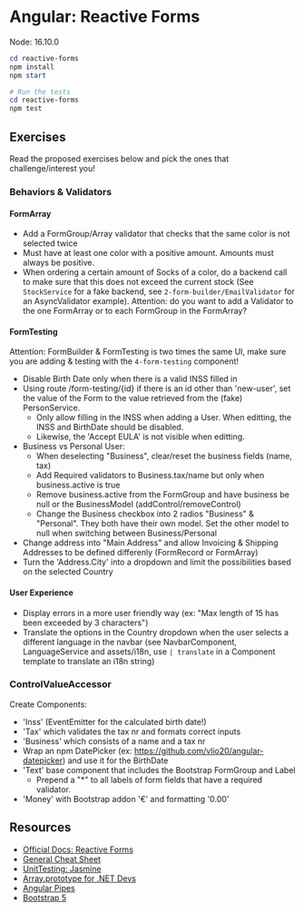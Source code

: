 Angular: Reactive Forms
=======================

Node: 16.10.0

```ps1
cd reactive-forms
npm install
npm start

# Run the tests
cd reactive-forms
npm test
```

## Exercises

Read the proposed exercises below and pick the ones that challenge/interest you!


### Behaviors & Validators

#### FormArray

- Add a FormGroup/Array validator that checks that the same color is not selected twice
- Must have at least one color with a positive amount. Amounts must always be positive.
- When ordering a certain amount of Socks of a color, do a backend call to make sure that this does not exceed the current stock (See `StockService` for a fake backend, see `2-form-builder/EmailValidator` for an AsyncValidator example). Attention: do you want to add a Validator to the one FormArray or to each FormGroup in the FormArray?


#### FormTesting

Attention: FormBuilder & FormTesting is two times the same UI, make sure you are adding & testing with the `4-form-testing` component!


- Disable Birth Date only when there is a valid INSS filled in
- Using route /form-testing/{id} if there is an id other than 'new-user', set the value of the Form to the value retrieved from the (fake) PersonService.
    - Only allow filling in the INSS when adding a User. When editting, the INSS and BirthDate should be disabled.
    - Likewise, the 'Accept EULA' is not visible when editting.
- Business vs Personal User:
    - When deselecting "Business", clear/reset the business fields (name, tax)
    - Add Required validators to Business.tax/name but only when business.active is true
    - Remove business.active from the FormGroup and have business be null or the BusinessModel (addControl/removeControl)
    - Change the Business checkbox into 2 radios "Business" & "Personal". They both have their own model. Set the other model to null when switching between Business/Personal
- Change address into "Main Address" and allow Invoicing & Shipping Addresses to be defined differenly (FormRecord or FormArray)
- Turn the 'Address.City' into a dropdown and limit the possibilities based on the selected Country


#### User Experience

- Display errors in a more user friendly way (ex: "Max length of 15 has been exceeded by 3 characters")
- Translate the options in the Country dropdown when the user selects a different language in the navbar (see NavbarComponent, LanguageService and assets/i18n, use `| translate` in a Component template to translate an i18n string)


### ControlValueAccessor

Create Components:

- 'Inss' (EventEmitter for the calculated birth date!)
- 'Tax' which validates the tax nr and formats correct inputs
- 'Business' which consists of a name and a tax nr
- Wrap an npm DatePicker (ex: https://github.com/vlio20/angular-datepicker) and use it for the BirthDate
- 'Text' base component that includes the Bootstrap FormGroup and Label
    - Prepend a "*" to all labels of form fields that have a required validator.
- 'Money' with Bootstrap addon '€' and formatting '0.00'


## Resources

- [Official Docs: Reactive Forms](https://angular.io/guide/reactive-forms)
- [General Cheat Sheet](https://angular.io/guide/cheatsheet)
- [UnitTesting: Jasmine](https://itenium.be/blog/javascript/javascript-testing-jasmine-syntax/)
- [Array.prototype for .NET Devs](https://itenium.be/blog/javascript/array-prototype/)
- [Angular Pipes](https://itenium.be/blog/javascript/angular-pipes/)
- [Bootstrap 5](https://getbootstrap.com/docs/5.0)
